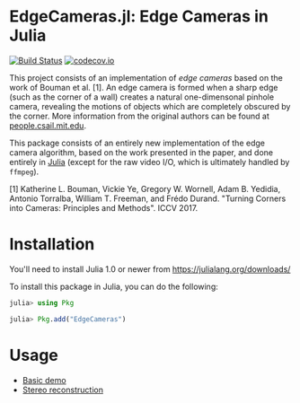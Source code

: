 # EdgeCameras.jl: Edge Cameras in Julia

[![Build Status](https://travis-ci.com/rdeits/EdgeCameras.jl.svg?branch=master)](https://travis-ci.com/rdeits/EdgeCameras.jl)
[![codecov.io](https://codecov.io/github/rdeits/EdgeCameras.jl/coverage.svg?branch=master)](https://codecov.io/github/rdeits/EdgeCameras.jl?branch=master)

This project consists of an implementation of *edge cameras* based on the work of Bouman et al. [1]. An edge camera is formed when a sharp edge (such as the corner of a wall) creates a natural one-dimensonal pinhole camera, revealing the motions of objects which are completely obscured by the corner. More information from the original authors can be found at [people.csail.mit.edu](https://people.csail.mit.edu/klbouman/cornercameras.html).

This package consists of an entirely new implementation of the edge camera algorithm, based on the work presented in the paper, and done entirely in [Julia](https://julialang.org/) (except for the raw video I/O, which is ultimately handled by `ffmpeg`).

[1] Katherine L. Bouman, Vickie Ye, Gregory W. Wornell, Adam B. Yedidia, Antonio Torralba, William T. Freeman, and Frédo Durand. "Turning Corners into Cameras: Principles and Methods". ICCV 2017.

# Installation

You'll need to install Julia 1.0 or newer from <https://julialang.org/downloads/>

To install this package in Julia, you can do the following:

```julia
julia> using Pkg

julia> Pkg.add("EdgeCameras")
```

# Usage

* [Basic demo](notebooks/demo.ipynb)
* [Stereo reconstruction](notebooks/red_stereo.ipynb)
